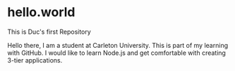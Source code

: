 # hello.world
This is Duc's first Repository

Hello there, I am a student at Carleton University. This is part of my learning with GitHub. I would like to learn Node.js and get comfortable with creating 3-tier applications.
